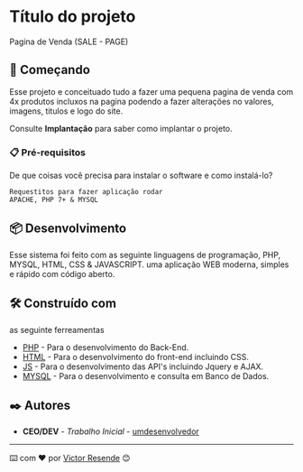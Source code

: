 # Título do projeto

Pagina de Venda (SALE - PAGE)

## 🚀 Começando

Esse projeto e conceituado tudo a fazer uma pequena pagina de venda com 4x produtos incluxos na pagina podendo a fazer alterações no valores, imagens, titulos e logo do site.

Consulte **Implantação** para saber como implantar o projeto.

### 📋 Pré-requisitos

De que coisas você precisa para instalar o software e como instalá-lo?

```
Requestitos para fazer aplicação rodar
APACHE, PHP 7+ & MYSQL
```

## 📦 Desenvolvimento

Esse sistema foi feito com as seguinte linguagens de programação, PHP, MYSQL, HTML, CSS & JAVASCRIPT.
uma aplicação WEB moderna, simples e rápido com código aberto.

## 🛠️ Construído com

as seguinte ferreamentas

* [PHP](https://www.php.net/docs.php) - Para o desenvolvimento do Back-End.
* [HTML](https://developer.mozilla.org/pt-BR/docs/Web/HTML) - Para o desenvolvimento do front-end incluindo CSS.
* [JS](https://www.javascript.com/try) - Para o desenvolvimento  das API's incluindo Jquery e AJAX.
* [MYSQL](https://dev.mysql.com/doc/) - Para o desenvolvimento e consulta em Banco de Dados.


## ✒️ Autores

* **CEO/DEV** - *Trabalho Inicial* - [umdesenvolvedor](https://github.com/victorresende069/)

---
⌨️ com ❤️ por [Victor Resende](https://www.instagram.com/victorresende069/) 😊